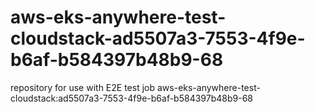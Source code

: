 # aws-eks-anywhere-test-cloudstack-ad5507a3-7553-4f9e-b6af-b584397b48b9-68
repository for use with E2E test job aws-eks-anywhere-test-cloudstack:ad5507a3-7553-4f9e-b6af-b584397b48b9-68
